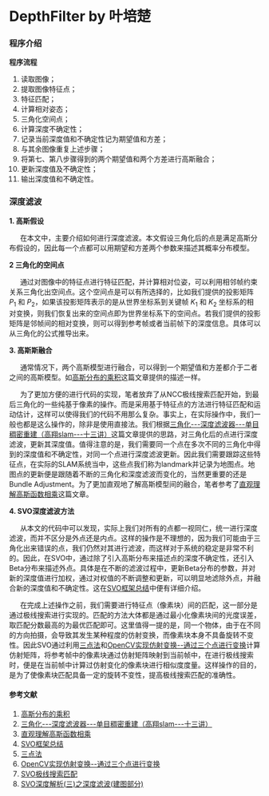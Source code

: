 # DepthFilter by 叶培楚

### 程序介绍

**程序流程**

1. 读取图像；
2. 提取图像特征点；
3. 特征匹配；
4. 计算相对姿态；
5. 三角化空间点；
6. 计算深度不确定性；
7. 记录当前深度值和不确定性记为期望值和方差；
8. 与其余图像重复上述步骤；
9. 将第七、第八步骤得到的两个期望值和两个方差进行高斯融合；
10. 更新深度值及不确定性；
11. 输出深度值和不确定性。


### 深度滤波

**1. 高斯假设**

&ensp; &ensp; 在本文中，主要介绍如何进行深度滤波。本文假设三角化后的点是满足高斯分布假设的，因此每一个点都可以用期望和方差两个参数来描述其概率分布模型。

**2 三角化的空间点**

&ensp; &ensp; 通过对图像中的特征点进行特征匹配，并计算相对位姿，可以利用相邻帧约束关系三角化出空间点。这个空间点是可以有所选择的，比如我们提供的投影矩阵 $P_{1}$ 和 $P_{2}$，如果该投影矩阵表示的是从世界坐标系到关键帧 $K_{1}$ 和 $K_{2}$ 坐标系的相对变换，则我们恢复出来的空间点即为世界坐标系下的空间点。若我们提供的投影矩阵是邻帧间的相对变换，则可以得到参考帧或者当前帧下的深度信息。具体可以从三角化的公式推导出来。

**3. 高斯斯融合**

&ensp; &ensp; 通常情况下，两个高斯模型进行融合，可以得到一个期望值和方差都介于二者之间的高斯模型。如[高斯分布的乘积](https://blog.csdn.net/u012836279/article/details/80036417)这篇文章提供的描述一样。

&ensp; &ensp; 为了更加方便的进行代码的实现，笔者放弃了从NCC极线搜索匹配开始，到最后三角化的一些纯基于像素的操作。而是采用基于特征点的方法进行特征匹配和运动估计，这样可以使得我们的代码不用那么复杂。事实上，在实际操作中，我们一般也都是这么操作的，除非是使用直接法。我们根据[三角化---深度滤波器---单目稠密重建（高翔slam---十三讲）](https://www.cnblogs.com/Jessica-jie/p/7730731.html)这篇文章提供的思路，对三角化后的点进行深度滤波，更新其深度值。值得注意的是，我们需要同一个点在多次不同的三角化中得到的深度值和不确定性，对同一个点进行深度滤波更新。因此我们需要跟踪这些特征点，在实际的SLAM系统当中，这些点我们称为landmark并记录为地图点。地图点的更新便是跟随着不断的三角化和深度滤波而变化的，当然更重要的还是Bundle Adjustment。为了更加直观地了解高斯模型间的融合，笔者参考了[直观理解高斯函数相乘](https://blog.csdn.net/yangziluomu/article/details/55049924)这篇文章。

**4. SVO深度滤波方法**

&ensp; &ensp; 从本文的代码中可以发现，实际上我们对所有的点都一视同仁，统一进行深度滤波，而并不区分是外点还是内点。这样的操作是不理想的，因为我们可能由于三角化出来错误的点，我们仍然对其进行滤波，而这样对于系统的稳定是非常不利的。因此，在SVO中，通过除了引入高斯分布来描述点的深度不确定性，还引入Beta分布来描述外点。具体是在不断的滤波过程中，更新Beta分布的参数，并对新的深度值进行加权，通过对权值的不断调整和更新，可以明显地滤除外点，并融合新的深度值和不确定性。这在[SVO框架总结](https://blog.csdn.net/MAX_Hope/article/details/89387387)中便有详细介绍。

&ensp; &ensp; 在完成上述操作之前，我们需要进行特征点（像素块）间的匹配，这一部分是通过极线搜索进行实现的。匹配的方法大体都是通过最小化像素块间的光度误差，取匹配分数最高的为最优匹配即可。这里值得一提的是，同一个物体，由于在不同的方向拍摄，会导致其发生某种程度的仿射变换，而像素块本身不具备旋转不变性。因此SVO通过利用[三点法](https://blog.csdn.net/augusdi/article/details/14150747)和[OpenCV实现仿射变换--通过三个点进行变换](https://blog.csdn.net/u013713010/article/details/46118743)计算仿射矩阵，将参考帧中的像素块通过仿射矩阵映射到当前帧中，在进行极线搜索时，便是在当前帧中计算过仿射变化的像素块进行相似度度量。这样操作的目的，是为了使像素块匹配具备一定的旋转不变性，提高极线搜索匹配的准确性。

#### 参考文献
1. [高斯分布的乘积](https://blog.csdn.net/u012836279/article/details/80036417)
2. [三角化---深度滤波器---单目稠密重建（高翔slam---十三讲）](https://www.cnblogs.com/Jessica-jie/p/7730731.html)
3. [直观理解高斯函数相乘](https://blog.csdn.net/yangziluomu/article/details/55049924)
4. [SVO框架总结](https://blog.csdn.net/MAX_Hope/article/details/89387387)
5. [三点法](https://blog.csdn.net/augusdi/article/details/14150747)
6. [OpenCV实现仿射变换--通过三个点进行变换](https://blog.csdn.net/u013713010/article/details/46118743)
7. [SVO极线搜索匹配](https://www.jianshu.com/p/ac050d315d12)
8. [SVO深度解析(三)之深度滤波(建图部分)](https://www.cnblogs.com/dreamCll/p/7214326.html)